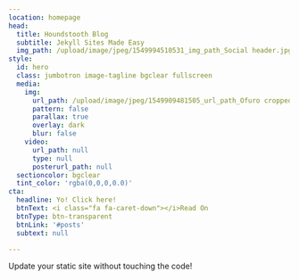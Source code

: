 ```yaml
---
location: homepage
head:
  title: Houndstooth Blog
  subtitle: Jekyll Sites Made Easy
  img_path: /upload/image/jpeg/1549994510531_img_path_Social header.jpg
style:
  id: hero
  class: jumbotron image-tagline bgclear fullscreen
  media:
    img:
      url_path: /upload/image/jpeg/1549909481505_url_path_Ofuro cropped.jpg
      pattern: false
      parallax: true
      overlay: dark
      blur: false
    video:
      url_path: null
      type: null
      posterurl_path: null
  sectioncolor: bgclear
  tint_color: 'rgba(0,0,0,0.0)'
cta:
  headline: Yo! Click here!
  btnText: <i class="fa fa-caret-down"></i>Read On
  btnType: btn-transparent
  btnLink: '#posts'
  subtext: null

---
```

<p>Update your static site without touching the code!</p>
